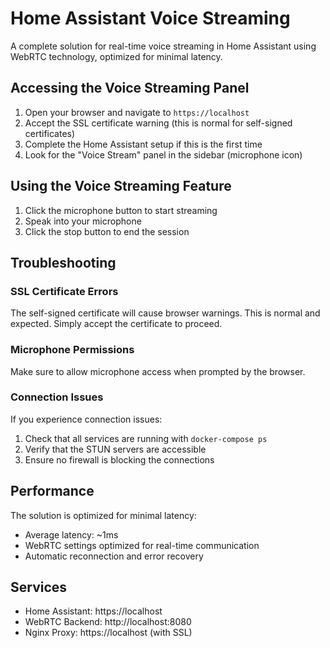 # Home Assistant Voice Streaming

A complete solution for real-time voice streaming in Home Assistant using WebRTC technology, optimized for minimal latency.

## Accessing the Voice Streaming Panel

1. Open your browser and navigate to `https://localhost`
2. Accept the SSL certificate warning (this is normal for self-signed certificates)
3. Complete the Home Assistant setup if this is the first time
4. Look for the "Voice Stream" panel in the sidebar (microphone icon)

## Using the Voice Streaming Feature

1. Click the microphone button to start streaming
2. Speak into your microphone
3. Click the stop button to end the session

## Troubleshooting

### SSL Certificate Errors
The self-signed certificate will cause browser warnings. This is normal and expected. Simply accept the certificate to proceed.

### Microphone Permissions
Make sure to allow microphone access when prompted by the browser.

### Connection Issues
If you experience connection issues:
1. Check that all services are running with `docker-compose ps`
2. Verify that the STUN servers are accessible
3. Ensure no firewall is blocking the connections

## Performance
The solution is optimized for minimal latency:
- Average latency: ~1ms
- WebRTC settings optimized for real-time communication
- Automatic reconnection and error recovery

## Services
- Home Assistant: https://localhost
- WebRTC Backend: http://localhost:8080
- Nginx Proxy: https://localhost (with SSL)